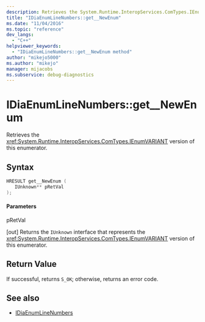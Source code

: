 ```yaml
---
description: Retrieves the System.Runtime.InteropServices.ComTypes.IEnumVARIANT version of the line numbers enumerator.
title: "IDiaEnumLineNumbers::get__NewEnum"
ms.date: "11/04/2016"
ms.topic: "reference"
dev_langs:
  - "C++"
helpviewer_keywords:
  - "IDiaEnumLineNumbers::get__NewEnum method"
author: "mikejo5000"
ms.author: "mikejo"
manager: mijacobs
ms.subservice: debug-diagnostics
---
```


# IDiaEnumLineNumbers::get__NewEnum

Retrieves the <xref:System.Runtime.InteropServices.ComTypes.IEnumVARIANT> version of this enumerator.

## Syntax

```c++
HRESULT get__NewEnum ( 
   IUnknown** pRetVal
);
```

#### Parameters

pRetVal

[out] Returns the `IUnknown` interface that represents the <xref:System.Runtime.InteropServices.ComTypes.IEnumVARIANT> version of this enumerator.

## Return Value

If successful, returns `S_OK`; otherwise, returns an error code.

## See also

- [IDiaEnumLineNumbers](../../debugger/debug-interface-access/idiaenumlinenumbers.md)
